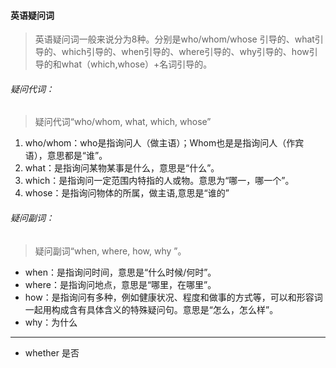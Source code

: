 #### 英语疑问词

> 英语疑问词一般来说分为8种。分别是who/whom/whose 引导的、what引导的、which引导的、when引导的、where引导的、why引导的、how引导的和what（which,whose）+名词引导的。

###### 疑问代词：

> 疑问代词“who/whom, what, which, whose”

1. who/whom：who是指询问人（做主语）；Whom也是是指询问人（作宾语），意思都是“谁”。
2. what：是指询问某物某事是什么，意思是“什么”。
3. which：是指询问一定范围内特指的人或物。意思为“哪一，哪一个”。
4. whose：是指询问物体的所属，做主语,意思是“谁的”

###### 疑问副词：

> 疑问副词“when, where, how, why ”。

- when：是指询问时间，意思是“什么时候/何时”。
- where：是指询问地点，意思是“哪里，在哪里”。
- how：是指询问有多种，例如健康状况、程度和做事的方式等，可以和形容词一起用构成含有具体含义的特殊疑问句。意思是“怎么，怎么样”。
- why：为什么

---

- whether 是否